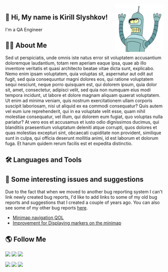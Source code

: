 <img src="https://github.com/SlayksWood/SlayksWood/blob/main/assets/Bender_noback.png" width="155" align="right">

## :wave: Hi, My name is Kirill Slyshkov! 

I'm a QA Engineer

## :man_technologist: About Me
Sed ut perspiciatis, unde omnis iste natus error sit voluptatem accusantium doloremque laudantium, totam rem aperiam eaque ipsa, quae ab illo inventore veritatis et quasi architecto beatae vitae dicta sunt, explicabo. Nemo enim ipsam voluptatem, quia voluptas sit, aspernatur aut odit aut fugit, sed quia consequuntur magni dolores eos, qui ratione voluptatem sequi nesciunt, neque porro quisquam est, qui dolorem ipsum, quia dolor sit, amet, consectetur, adipisci velit, sed quia non numquam eius modi tempora incidunt, ut labore et dolore magnam aliquam quaerat voluptatem. Ut enim ad minima veniam, quis nostrum exercitationem ullam corporis suscipit laboriosam, nisi ut aliquid ex ea commodi consequatur? Quis autem vel eum iure reprehenderit, qui in ea voluptate velit esse, quam nihil molestiae consequatur, vel illum, qui dolorem eum fugiat, quo voluptas nulla pariatur? At vero eos et accusamus et iusto odio dignissimos ducimus, qui blanditiis praesentium voluptatum deleniti atque corrupti, quos dolores et quas molestias excepturi sint, obcaecati cupiditate non provident, similique sunt in culpa, qui officia deserunt mollitia animi, id est laborum et dolorum fuga. Et harum quidem rerum facilis est et expedita distinctio.

## :hammer_and_wrench: Languages and Tools

## :bug: Some interesting issues and suggestions  

Due to the fact that when we moved to another bug reporting system I can't link newly created bug reports, I'd like to add links to some of my old bug reports and suggestions that I created a couple of years ago. You can also see some of my other bug reports [here](https://github.com/StrangeLoopGames/EcoIssues/issues/created_by/SlayksWood).
- [Minimap navigation QOL](https://github.com/StrangeLoopGames/EcoIssues/issues/20058)
- [Improvement for Displaying markers on the minimap ](https://github.com/StrangeLoopGames/EcoIssues/issues/20058)
## 🌎 Follow Me 
<a href="https://t.me/SlayksWood" target="_blank" rel="noopener noreferrer"><img src="https://img.shields.io/badge/Telegram-Slaykswood-purple?logo=telegram&logoColor=25a3e2&color=25a3e2&style=flat-square" /></a>
<a href="mailto:kirill.slyshkov@gmail.com" target="_blank" rel="noopener noreferrer"><img src="https://img.shields.io/badge/Gmail-kirill.slyshkov@gmail.com-purple?logo=Gmail&logoColor=red&color=red&style=flat-square" /></a>
<a href="https://www.linkedin.com/in/kirill-slyshkov/" target="_blank" rel="noopener noreferrer"><img src="https://img.shields.io/badge/LinkedIn-Kirill%20Slyshkov-purple?logo=linkedin&logoColor=blue&color=blue&style=flat-square" /></a>

<a href="https://steamcommunity.com/id/slayks/" target="_blank" rel="noopener noreferrer"><img src="https://img.shields.io/badge/Steam-Slayks-purple?logo=steam&logoColor=black&color=black&style=flat-square" /></a>
<a href="https://discordapp.com/users/233925988763959296/" target="_blank" rel="noopener noreferrer"><img src="https://img.shields.io/badge/Discrod-Slaykswood-gray?labelColor=7087e4&logo=discord&logoColor=white&&style=flat-square" /></a>
<a href="https://twitch.tv/slayks" target="_blank" rel="noopener noreferrer"><img src="https://img.shields.io/badge/Twitch-Slayks-purple?labelColor=6441a5&logo=twitch&logoColor=white&&style=flat-square" /></a>
